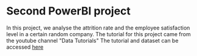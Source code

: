 # Second PowerBI project
In this project, we analyse the attrition rate and the employee satisfaction level in a certain random company.
The tutorial for this project came from the youtube channel "Data Tutorials"
The tutorial and dataset can be accessed [here](https://youtu.be/-sOHVl_iCHA?si=eVx_tywvohJmPiI4)
